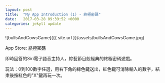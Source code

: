 ```yaml
---
layout: post
title:  "My App Introduction (1) - 終極密碼"
date:   2017-03-28 09:39:52 +0000
categories: jekyll update
---
```

![bullsAndCowsGame]({{ site.url }}/assets/bullsAndCowsGame.jpg)

App Store: [終極密碼][App-Store]

即時回答的Siri電子語音主持人，綜藝節目般經典的終極密碼遊戲。

玩法：0到100數字任選，用右下角的綠色鍵送出，紅色鍵可消除輸入的數字，結束後按紅色的"X"鍵再玩一次。

 



[App-Store]: https://itunes.apple.com/tw/app/%E7%B5%82%E6%A5%B5%E5%AF%86%E7%A2%BC/id1137017776?l=zh&mt=8

